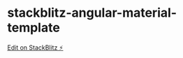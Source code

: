 # stackblitz-angular-material-template

[Edit on StackBlitz ⚡️](https://stackblitz.com/edit/stackblitz-angular-material-template)